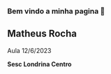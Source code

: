 ### Bem vindo a minha pagina 👋

<h2> Matheus Rocha </h2>

Aula 12/6/2023

<b> Sesc Londrina Centro </b>

<!--
**MatheusRocha12/MatheusRocha12** is a ✨ _special_ ✨ repository because its `README.md` (this file) appears on your GitHub profile.

Here are some ideas to get you started:

- 🔭 I’m currently working on ...
- 🌱 I’m currently learning ...
- 👯 I’m looking to collaborate on ...
- 🤔 I’m looking for help with ...
- 💬 Ask me about ...
- 📫 How to reach me: ...
- 😄 Pronouns: ...
- ⚡ Fun fact: ...
-->
